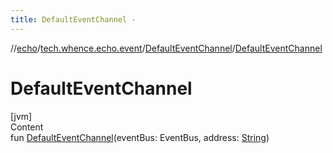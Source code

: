 ```yaml
---
title: DefaultEventChannel -
---
```

//[echo](../../index.md)/[tech.whence.echo.event](../index.md)/[DefaultEventChannel](index.md)/[DefaultEventChannel](-default-event-channel.md)



# DefaultEventChannel  
[jvm]  
Content  
fun [DefaultEventChannel](-default-event-channel.md)(eventBus: EventBus, address: [String](https://kotlinlang.org/api/latest/jvm/stdlib/kotlin/-string/index.html))  



